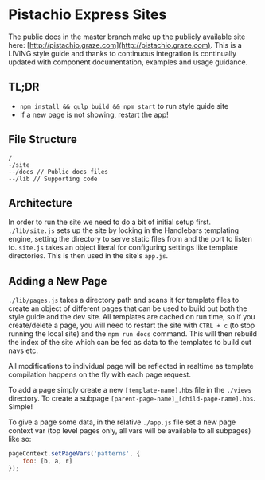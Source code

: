 Pistachio Express Sites
===
The public docs in the master branch make up the publicly available site here: [http://pistachio.graze.com](http://pistachio.graze.com).  This is a LIVING style guide and thanks to continuous integration is continually updated with component documentation, examples and usage guidance.

TL;DR
---
 - `npm install && gulp build && npm start` to run style guide site
 - If a new page is not showing, restart the app!

File Structure
---

```
/
-/site
--/docs // Public docs files
--/lib // Supporting code
```

Architecture
---
In order to run the site we need to do a bit of initial setup first.  `./lib/site.js` sets up the site by locking in the Handlebars templating engine, setting the directory to serve static files from and the port to listen to.  `site.js` takes an object literal for configuring settings like template directories.  This is then used in the site's `app.js`.

Adding a New Page
---
`./lib/pages.js` takes a directory path and scans it for template files to create an object of different pages that can be used to build out both the style guide and the dev site.  All templates are cached on run time, so if you create/delete a page, you will need to restart the site with `CTRL + c` (to stop running the local site) and the `npm run docs` command.  This will then rebuild the index of the site which can be fed as data to the templates to build out navs etc.

All modifications to individual page will be reflected in realtime as template compilation happens on the fly with each page request.

To add a page simply create a new `[template-name].hbs` file in the `./views` directory.  To create a subpage `[parent-page-name]_[child-page-name].hbs`.  Simple!

To give a page some data, in the relative `./app.js` file set a new page context var (top level pages only, all vars will be available to all subpages) like so:

```javascript
pageContext.setPageVars('patterns', {
    foo: [b, a, r]
});
```
